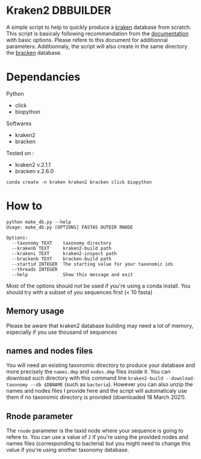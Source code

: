 # Kraken2 DBBUILDER

A simple script to help to quickly produce a [kraken](http://ccb.jhu.edu/software/kraken2/) database from scratch. This script is basicaly following recommandation from the [documentation](https://github.com/DerrickWood/kraken2/wiki/Manual#custom-databases) with basic options. Please refere to this document for additionnal parameters. Additionnaly, the script will also create in the same directory the [bracken](https://ccb.jhu.edu/software/bracken/) database.

# Dependancies

Python

* click
* biopython

Softwares

* kraken2
* bracken

Tested on :

* kraken2 v.2.1.1
* bracken v.2.6.0

`conda create -n kraken kraken2 bracken click biopython`

# How to

```
python make_db.py --help
Usage: make_db.py [OPTIONS] FASTAS OUTDIR RNODE

Options:
  --taxonomy TEXT    taxonomy directory
  --krakenb TEXT     kraken2-build path
  --krakeni TEXT     kraken2-inspect path
  --brackenb TEXT    bracken-build path
  --startid INTEGER  The starting value for your taxonomic ids
  --threads INTEGER
  --help             Show this message and exit
```

Most of the options should not be used if you're using a conda install. You should try with a subset of you sequences first (< 10 fasta)

## Memory usage

Please be aware that kraken2 database building may need a lot of memory, especially if you use thousand of sequences

## names and nodes files

You will need an existing taxonomic directory to produce your database and more precisely the `names.dmp` and `nodes.dmp` files inside it. You can download such directory with this command line `kraken2-build --download-taxonomy --db $DBNAME` (such as `bacteria`). However you can also unzip the names and nodes files I provide here and the script will automaticaly use them if no taxonomic directory is provided (downloaded 18 March 2021).

## Rnode parameter

The `rnode` parameter is the taxid node where your sequence is going to refere to. You can use a value of `2` if you're using the provided nodes and names files (corresponding to bacteria) but you might need to change this value if you're using another taxonomy database.